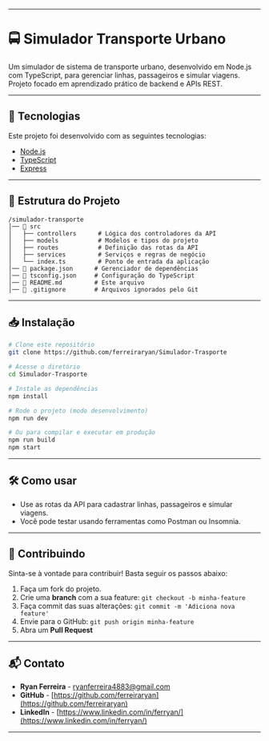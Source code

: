 
---

# 🚍 Simulador Transporte Urbano

Um simulador de sistema de transporte urbano, desenvolvido em Node.js com TypeScript, para gerenciar linhas, passageiros e simular viagens.
Projeto focado em aprendizado prático de backend e APIs REST.

---

## 🚀 Tecnologias

Este projeto foi desenvolvido com as seguintes tecnologias:

* [Node.js](https://nodejs.org/)
* [TypeScript](https://www.typescriptlang.org/)
* [Express](https://expressjs.com/)

---

## 📂 Estrutura do Projeto

```
/simulador-transporte
│── 📂 src
│   ├── controllers      # Lógica dos controladores da API
│   ├── models           # Modelos e tipos do projeto
│   ├── routes           # Definição das rotas da API
│   ├── services         # Serviços e regras de negócio
│   └── index.ts         # Ponto de entrada da aplicação
│── 📄 package.json      # Gerenciador de dependências
│── 📄 tsconfig.json     # Configuração do TypeScript
│── 📄 README.md         # Este arquivo
│── 📄 .gitignore        # Arquivos ignorados pelo Git
```

---

## 📥 Instalação

```bash
# Clone este repositório
git clone https://github.com/ferreiraryan/Simulador-Trasporte

# Acesse o diretório
cd Simulador-Trasporte

# Instale as dependências
npm install

# Rode o projeto (modo desenvolvimento)
npm run dev

# Ou para compilar e executar em produção
npm run build
npm start
```

---

## 🛠️ Como usar

* Use as rotas da API para cadastrar linhas, passageiros e simular viagens.
* Você pode testar usando ferramentas como Postman ou Insomnia.

---

## 🤝 Contribuindo

Sinta-se à vontade para contribuir! Basta seguir os passos abaixo:

1. Faça um fork do projeto.
2. Crie uma **branch** com a sua feature: `git checkout -b minha-feature`
3. Faça commit das suas alterações: `git commit -m 'Adiciona nova feature'`
4. Envie para o GitHub: `git push origin minha-feature`
5. Abra um **Pull Request**

---

## 📬 Contato

* **Ryan Ferreira** - [ryanferreira4883@gmail.com](mailto:ryanferreira4883@gmail.com)
* **GitHub** - [https://github.com/ferreiraryan](https://github.com/ferreiraryan)
* **LinkedIn** - [https://www.linkedin.com/in/ferryan/](https://www.linkedin.com/in/ferryan/)

---
